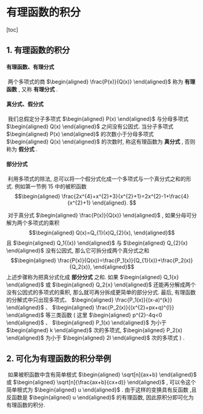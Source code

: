 # 有理函数的积分



[toc]



## 1. 有理函数的积分

#### 有理函数、有理分式

​	两个多项式的商 $\begin{aligned} \frac{P(x)}{Q(x)} \end{aligned}$ 称为 **有理函数** , 又称 **有理分式** .

#### 真分式、假分式

​	我们总假定分子多项式 $\begin{aligned} P(x) \end{aligned}$ 与分母多项式 $\begin{aligned} Q(x) \end{aligned}$ 之间没有公因式. 当分子多项式 $\begin{aligned} P(x) \end{aligned}$ 的次数小于分母多项式 $\begin{aligned} Q(x) \end{aligned}$ 的次数时, 称这有理函数为 **真分式** , 否则称为 **假分式** . 

#### 部分分式

​	利用多项式的除法, 总可以将一个假分式化成一个多项式与一个真分式之和的形式. 例如第一节例 15 中的被积函数 $$\begin{aligned} \frac{2x^{4}+x^{2}+3}{x^{2}+1}=2x^{2}-1+\frac{4}{x^{2}+1} \end{aligned}. $$ 

​	对于真分式 $\begin{aligned} \frac{P(x)}{Q(x)} \end{aligned}$ , 如果分母可分解为两个多项式的乘积 $$\begin{aligned} Q(x)=Q_{1}(x)Q_{2}(x), \end{aligned}$$ 且 $\begin{aligned} Q_1{(x)} \end{aligned}$ 与 $\begin{aligned} Q_{2}(x) \end{aligned}$ 没有公因式, 那么它可拆分成两个真分式之和 $$\begin{aligned} \frac{P(x)}{Q(x)}=\frac{P_1(x)}{Q_{1}(x)}+\frac{P_2(x)}{Q_2(x)}, \end{aligned}$$ 上述步骤称为把真分式化成 **部分分式** 之和. 如果 $\begin{aligned} Q_1{x} \end{aligned}$ 或 $\begin{aligned} Q_2{x} \end{aligned}$ 还能再分解成两个没有公因式的多项式的乘积, 那么就可再分拆成更简单的部分分式. 最后, 有理函数的分解式中只出现多项式、 $\begin{aligned} \frac{P_1(x)}{(x-a)^{k}} \end{aligned}$ 、 $\begin{aligned} \frac{P_2(x)}{(x^{2}+px+q)^{l}} \end{aligned}$ 等三类函数 ( 这里  $\begin{aligned} p^{2}-4q<0 \end{aligned}$ 、 $\begin{aligned} P_1(x) \end{aligned}$ 为小于 $\begin{aligned} k \end{aligned}$ 次的多项式,  $\begin{aligned} P_2(x) \end{aligned}$  为小于 $\begin{aligned} 2l \end{aligned}$ 次的多项式 ) .



## 2. 可化为有理函数的积分举例

​	如果被积函数中含有简单根式 $\begin{aligned} \sqrt[n]{ax+b} \end{aligned}$ 或 $\begin{aligned} \sqrt[n]{\frac{ax+b}{cx+d}} \end{aligned}$ , 可以令这个简单根式为 $\begin{aligned} u \end{aligned}$ . 由于这样的变换具有反函数 ,且反函数是 $\begin{aligned} u \end{aligned}$ 的有理函数, 因此原积分即可化为有理函数的积分. 



